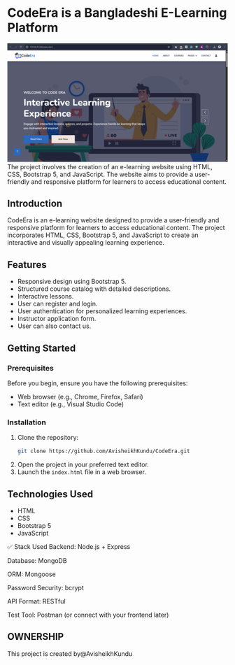 # CodeEra is a Bangladeshi E-Learning Platform


![E-Learning Platform](Home.png)
The project involves the creation of an e-learning website using HTML, CSS, Bootstrap 5, and JavaScript. The website aims to provide a user-friendly and responsive platform for learners to access educational content. 


## Introduction

CodeEra is an e-learning website designed to provide a user-friendly and responsive platform for learners to access educational content. The project incorporates HTML, CSS, Bootstrap 5, and JavaScript to create an interactive and visually appealing learning experience.

## Features

- Responsive design using Bootstrap 5.
- Structured course catalog with detailed descriptions.
- Interactive lessons.
- User can register and login.
- User authentication for personalized learning experiences.
- Instructor application form.
- User can also contact us.

## Getting Started

### Prerequisites

Before you begin, ensure you have the following prerequisites:

- Web browser (e.g., Chrome, Firefox, Safari)
- Text editor (e.g., Visual Studio Code)

### Installation

1. Clone the repository:
   ```bash
   git clone https://github.com/AvisheikhKundu/CodeEra.git

2. Open the project in your preferred text editor.
3. Launch the `index.html` file in a web browser.

## Technologies Used

- HTML
- CSS
- Bootstrap 5
- JavaScript

✅ Stack Used
Backend: Node.js + Express

Database: MongoDB

ORM: Mongoose

Password Security: bcrypt

API Format: RESTful

Test Tool: Postman (or connect with your frontend later)




## OWNERSHIP 

This project is created by@AvisheikhKundu
